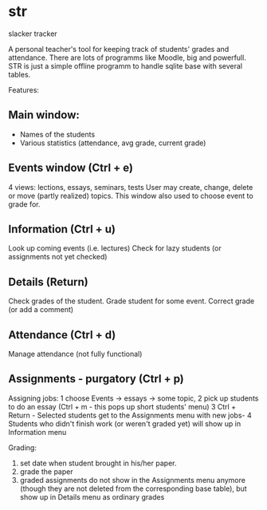 # str
slacker tracker

A personal teacher's tool for keeping track of students' grades and attendance.
There are lots of programms like Moodle, big and powerfull. STR is just a simple offline programm
to handle sqlite base with several tables.

Features:

Main window:
-------------

* Names of the students
* Various statistics (attendance, avg grade, current grade)

Events window (Ctrl + e)
------------------------

4 views: lections, essays, seminars, tests
User may create, change, delete or move (partly realized) topics.
This window also used to choose event to grade for.

Information (Ctrl + u)
-----------------------

Look up coming events (i.e. lectures)
Check for lazy students (or assignments not yet checked)

Details (Return)
-----------------

Check grades of the student.
Grade student for some event.
Correct grade (or add a comment)

Attendance (Ctrl + d)
---------------------

Manage attendance (not fully functional)

Assignments - purgatory (Ctrl + p)
-----------------------------------

Assigning jobs:
1 choose Events -> essays -> some topic, 
2 pick up students to do an essay (Ctrl + m - this pops up short students' menu)
3 Ctrl + Return - Selected students get to the Assignments menu with new jobs-
4 Students who didn't finish work (or weren't graded yet) will show up in Information menu

Grading:
1. set date when student brought in his/her paper.
2. grade the paper 
3. graded assignments do not show in the Assignments menu anymore (though they are not deleted from the corresponding base table),
but show up in Details menu as ordinary grades
